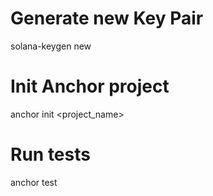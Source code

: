 # Generate new Key Pair
solana-keygen new

# Init Anchor project
anchor init <project_name>

# Run tests
anchor test
